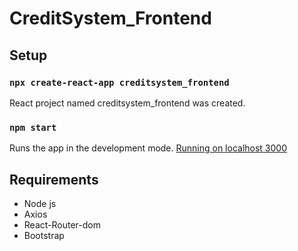 # CreditSystem_Frontend

## Setup

### `npx create-react-app creditsystem_frontend`
React project named creditsystem_frontend was created.


### `npm start`

Runs the app in the development mode. [Running on localhost 3000](http://localhost:3000) 

## Requirements
- Node js
- Axios
- React-Router-dom
- Bootstrap

